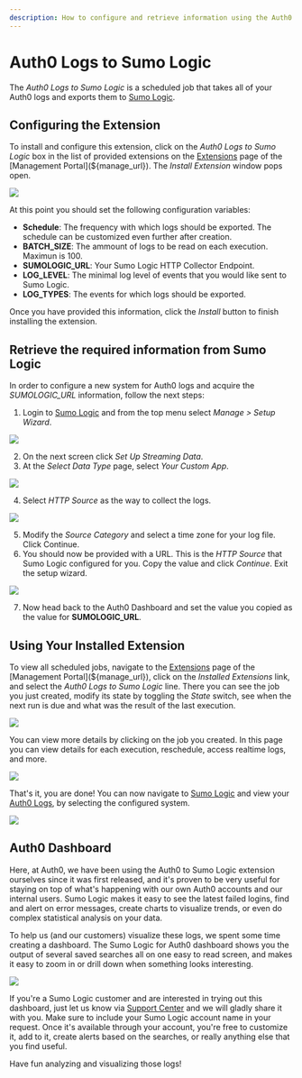 ```yaml
---
description: How to configure and retrieve information using the Auth0 Logs to Sumo Logic extension.
---
```


# Auth0 Logs to Sumo Logic

The _Auth0 Logs to Sumo Logic_ is a scheduled job that takes all of your Auth0 logs and exports them to [Sumo Logic](https://www.sumologic.com/).

## Configuring the Extension

To install and configure this extension, click on the _Auth0 Logs to Sumo Logic_ box in the list of provided extensions on the [Extensions](${manage_url}/#/extensions) page of the [Management Portal](${manage_url}). The _Install Extension_ window pops open.

![](/media/articles/extensions/sumologic/extension-mgmt-sumologic.png)

At this point you should set the following configuration variables:

- **Schedule**: The frequency with which logs should be exported. The schedule can be customized even further after creation.
- **BATCH_SIZE**: The ammount of logs to be read on each execution. Maximun is 100.
- **SUMOLOGIC_URL**: Your Sumo Logic HTTP Collector Endpoint.
- **LOG_LEVEL**: The minimal log level of events that you would like sent to Sumo Logic.
- **LOG_TYPES**: The events for which logs should be exported.

Once you have provided this information, click the *Install* button to finish installing the extension.

## Retrieve the required information from Sumo Logic

In order to configure a new system for Auth0 logs and acquire the *SUMOLOGIC_URL* information, follow the next steps:
1. Login to [Sumo Logic](https://www.sumologic.com/) and from the top menu select _Manage > Setup Wizard_.

![](/media/articles/extensions/sumologic/sumologic-setup-wizard.png)

2. On the next screen click _Set Up Streaming Data_.
3. At the _Select Data Type_ page, select _Your Custom App_.

![](/media/articles/extensions/sumologic/sumologic-data-type.png)

4. Select _HTTP Source_ as the way to collect the logs.

![](/media/articles/extensions/sumologic/sumologic-setup-collection.png)

5. Modify the _Source Category_ and select a time zone for your log file. Click Continue.
6. You should now be provided with a URL. This is the _HTTP Source_ that Sumo Logic configured for you. Copy the value and click _Continue_. Exit the setup wizard.

![](/media/articles/extensions/sumologic/sumologic-http-source.png)

7. Now head back to the Auth0 Dashboard and set the value you copied as the value for **SUMOLOGIC_URL**.

## Using Your Installed Extension

 To view all scheduled jobs, navigate to the [Extensions](${manage_url}/#/extensions) page of the [Management Portal](${manage_url}), click on the *Installed Extensions* link, and select the *Auth0 Logs to Sumo Logic* line. There you can see the job you just created, modify its state by toggling the *State* switch, see when the next run is due and what was the result of the last execution.

![](/media/articles/extensions/sumologic/view-cron-jobs.png)

You can view more details by clicking on the job you created. In this page you can view details for each execution, reschedule, access realtime logs, and more.

![](/media/articles/extensions/sumologic/view-cron-details.png)

That's it, you are done! You can now navigate to [Sumo Logic](https://www.sumologic.com/) and view your [Auth0 Logs](${manage_url}/#/logs), by selecting the configured system.

![](/media/articles/extensions/sumologic/auth0-logs-at-sumologic.png)

## Auth0 Dashboard

Here, at Auth0, we have been using the Auth0 to Sumo Logic extension ourselves since it was first released, and it's proven to be very useful for staying on top of what's happening with our own Auth0 accounts and our internal users. Sumo Logic makes it easy to see the latest failed logins, find and alert on error messages, create charts to visualize trends, or even do complex statistical analysis on your data.

To help us (and our customers) visualize these logs, we spent some time creating a dashboard. The Sumo Logic for Auth0 dashboard shows you the output of several saved searches all on one easy to read screen, and makes it easy to zoom in or drill down when something looks interesting.

![](/media/articles/extensions/sumologic/auth0-dashboard.png)

If you're a Sumo Logic customer and are interested in trying out this dashboard, just let us know via [Support Center](${env.DOMAIN_URL_SUPPORT}) and we will gladly share it with you. Make sure to include your Sumo Logic account name in your request. Once it's available through your account, you're free to customize it, add to it, create alerts based on the searches, or really anything else that you find useful.

Have fun analyzing and visualizing those logs!